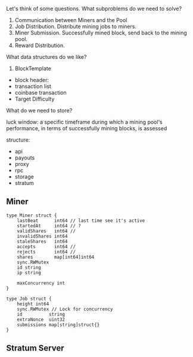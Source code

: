 
Let's think of some questions. What subproblems do we need to solve?
1. Communication between Miners and the Pool
2. Job Distribution. Distribute mining jobs to miners.
3. Miner Submission. Successfully mined block, send back to the mining pool.
4. Reward Distribution.



What data structures do we like?

1. BlockTemplate
  - block header: 
  - transaction list
  - coinbase transaction
  - Target Difficulty


What do we need to store?


luck window:  a specific timeframe during which a mining pool's performance, in terms of successfully mining blocks, is assessed




structure:
- api
- payouts
- proxy
- rpc
- storage
- stratum


## Miner

```
type Miner struct {
	lastBeat      int64 // last time see it's active
	startedAt     int64 // ?
	validShares   int64 // 
	invalidShares int64
	staleShares   int64
	accepts       int64 // 
	rejects       int64 // 
	shares        map[int64]int64
	sync.RWMutex
	id string
	ip string

	maxConcurrency int
}
```

```
type Job struct {
	height int64 
	sync.RWMutex // Lock for concurrency
	id          string 
	extraNonce  uint32
	submissions map[string]struct{}
}
```

## Stratum Server

